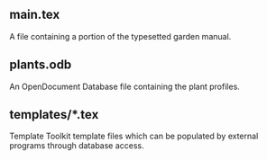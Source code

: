 ## main.tex
A file containing a portion of the typesetted garden manual.

## plants.odb
An OpenDocument Database file containing the plant profiles.

## templates/*.tex
Template Toolkit template files which can be populated by external programs through database access.
